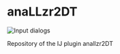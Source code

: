 # anaLLzr2DT

![Input dialogs]('anaLLzr2DT/anaLLzr2DT_macro.png')

Repository of the IJ plugin anallzr2DT
